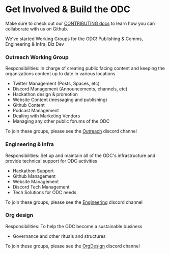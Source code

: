 # Get Involved & Build the ODC

Make sure to check out our [CONTRIBUTING docs](https://github.com/OpenDataforWeb3/Resources/blob/main/CONTRIBUTING.md) to learn how you can collaborate with us on Github.

We've started Working Groups for the ODC! Publishing & Comms, Engineering & Infra, Biz Dev

### Outreach Working Group
Responsibilities: In charge of creating public facing content and keeping the organizations content up to date in various locations

- Twitter Management (Posts, Spaces, etc)
- Discord Management (Announcements, channels, etc)
- Hackathon design & promotion
- Website Content (messaging and publishing)
- Github Content
- Podcast Management
- Dealing with Marketing Vendors
- Managing any other public forums of the ODC

To join these groups, please see the [Outreach](https://discord.gg/ZfRAV8rRRW) discord channel


### Engineering & Infra
Responsibilities: Set up and maintain all of the ODC's infrastructure and provide technical support for ODC activities

- Hackathon Support
- Github Management
- Website Management
- Discord Tech Management
- Tech Solutions for ODC needs

To join these groups, please see the [Engineering](https://discord.gg/mRUnKwJB9B) discord channel

### Org design
Responsibilities: To help the ODC become a sustainable business

- Governance and other rituals and structures

To join these groups, please see the [OrgDesign](https://discord.gg/sQfZpZNVRC) discord channel
